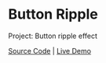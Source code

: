 # Button Ripple

Project: Button ripple effect

[Source Code](./README.md) | [Live Demo](https://josephgattuso.github.io/50-projects/button-ripple/index)
